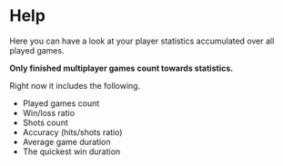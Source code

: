 # Help
Here you can have a look at your player statistics accumulated over all played games.

**Only finished multiplayer games count towards statistics.**

Right now it includes the following.
* Played games count
* Win/loss ratio
* Shots count
* Accuracy (hits/shots ratio)
* Average game duration
* The quickest win duration
